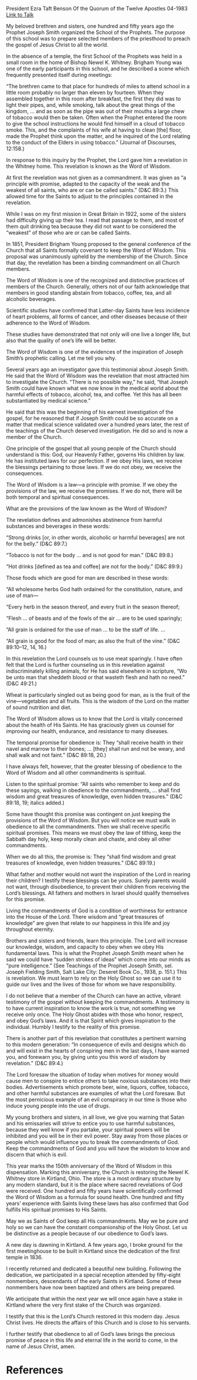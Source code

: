 President Ezra Taft Benson
Of the Quorum of the Twelve Apostles
04-1983
[Link to Talk](https://www.churchofjesuschrist.org/study/general-conference/1983/04/a-principle-with-a-promise?lang=eng)

My beloved brethren and sisters, one hundred and fifty years ago the Prophet Joseph Smith organized the School of the Prophets. The purpose of this school was to prepare selected members of the priesthood to preach the gospel of Jesus Christ to all the world.

In the absence of a temple, the first School of the Prophets was held in a small room in the home of Bishop Newel K. Whitney. Brigham Young was one of the early participants in this school, and he described a scene which frequently presented itself during meetings:

“The brethren came to that place for hundreds of miles to attend school in a little room probably no larger than eleven by fourteen. When they assembled together in this room after breakfast, the first they did was to light their pipes, and, while smoking, talk about the great things of the kingdom, … and as soon as the pipe was out of their mouths a large chew of tobacco would then be taken. Often when the Prophet entered the room to give the school instructions he would find himself in a cloud of tobacco smoke. This, and the complaints of his wife at having to clean [the] floor, made the Prophet think upon the matter, and he inquired of the Lord relating to the conduct of the Elders in using tobacco.” (Journal of Discourses, 12:158.)

In response to this inquiry by the Prophet, the Lord gave him a revelation in the Whitney home. This revelation is known as the Word of Wisdom.

At first the revelation was not given as a commandment. It was given as “a principle with promise, adapted to the capacity of the weak and the weakest of all saints, who are or can be called saints.” (D&C 89:3.) This allowed time for the Saints to adjust to the principles contained in the revelation.

While I was on my first mission in Great Britain in 1922, some of the sisters had difficulty giving up their tea. I read that passage to them, and most of them quit drinking tea because they did not want to be considered the “weakest” of those who are or can be called Saints.

In 1851, President Brigham Young proposed to the general conference of the Church that all Saints formally covenant to keep the Word of Wisdom. This proposal was unanimously upheld by the membership of the Church. Since that day, the revelation has been a binding commandment on all Church members.

The Word of Wisdom is one of the recognized and distinctive practices of members of the Church. Generally, others not of our faith acknowledge that members in good standing abstain from tobacco, coffee, tea, and all alcoholic beverages.

Scientific studies have confirmed that Latter-day Saints have less incidence of heart problems, all forms of cancer, and other diseases because of their adherence to the Word of Wisdom.

These studies have demonstrated that not only will one live a longer life, but also that the quality of one’s life will be better.

The Word of Wisdom is one of the evidences of the inspiration of Joseph Smith’s prophetic calling. Let me tell you why.

Several years ago an investigator gave this testimonial about Joseph Smith. He said that the Word of Wisdom was the revelation that most attracted him to investigate the Church. “There is no possible way,” he said, “that Joseph Smith could have known what we now know in the medical world about the harmful effects of tobacco, alcohol, tea, and coffee. Yet this has all been substantiated by medical science.”

He said that this was the beginning of his earnest investigation of the gospel, for he reasoned that if Joseph Smith could be so accurate on a matter that medical science validated over a hundred years later, the rest of the teachings of the Church deserved investigation. He did so and is now a member of the Church.

One principle of the gospel that all young people of the Church should understand is this: God, our Heavenly Father, governs His children by law. He has instituted laws for our perfection. If we obey His laws, we receive the blessings pertaining to those laws. If we do not obey, we receive the consequences.

The Word of Wisdom is a law—a principle with promise. If we obey the provisions of the law, we receive the promises. If we do not, there will be both temporal and spiritual consequences.

What are the provisions of the law known as the Word of Wisdom?

The revelation defines and admonishes abstinence from harmful substances and beverages in these words:

“Strong drinks [or, in other words, alcoholic or harmful beverages] are not for the belly.” (D&C 89:7.)



“Tobacco is not for the body … and is not good for man.” (D&C 89:8.)

“Hot drinks [defined as tea and coffee] are not for the body.” (D&C 89:9.)

Those foods which are good for man are described in these words:

“All wholesome herbs God hath ordained for the constitution, nature, and use of man—

“Every herb in the season thereof, and every fruit in the season thereof;

“Flesh … of beasts and of the fowls of the air … are to be used sparingly;

“All grain is ordained for the use of man … to be the staff of life. …

“All grain is good for the food of man; as also the fruit of the vine.” (D&C 89:10–12, 14, 16.)

In this revelation the Lord counsels us to use meat sparingly. I have often felt that the Lord is further counseling us in this revelation against indiscriminately killing animals, for He has said elsewhere in scripture, “Wo be unto man that sheddeth blood or that wasteth flesh and hath no need.” (D&C 49:21.)

Wheat is particularly singled out as being good for man, as is the fruit of the vine—vegetables and all fruits. This is the wisdom of the Lord on the matter of sound nutrition and diet.

The Word of Wisdom allows us to know that the Lord is vitally concerned about the health of His Saints. He has graciously given us counsel for improving our health, endurance, and resistance to many diseases.

The temporal promise for obedience is: They “shall receive health in their navel and marrow to their bones; … [they] shall run and not be weary, and shall walk and not faint.” (D&C 89:18, 20.)

I have always felt, however, that the greater blessing of obedience to the Word of Wisdom and all other commandments is spiritual.

Listen to the spiritual promise: “All saints who remember to keep and do these sayings, walking in obedience to the commandments, … shall find wisdom and great treasures of knowledge, even hidden treasures.” (D&C 89:18, 19; italics added.)

Some have thought this promise was contingent on just keeping the provisions of the Word of Wisdom. But you will notice we must walk in obedience to all the commandments. Then we shall receive specific spiritual promises. This means we must obey the law of tithing, keep the Sabbath day holy, keep morally clean and chaste, and obey all other commandments.

When we do all this, the promise is: They “shall find wisdom and great treasures of knowledge, even hidden treasures.” (D&C 89:19.)

What father and mother would not want the inspiration of the Lord in rearing their children? I testify these blessings can be yours. Surely parents would not want, through disobedience, to prevent their children from receiving the Lord’s blessings. All fathers and mothers in Israel should qualify themselves for this promise.

Living the commandments of God is a condition of worthiness for entrance into the House of the Lord. There wisdom and “great treasures of knowledge” are given that relate to our happiness in this life and joy throughout eternity.

Brothers and sisters and friends, learn this principle. The Lord will increase our knowledge, wisdom, and capacity to obey when we obey His fundamental laws. This is what the Prophet Joseph Smith meant when he said we could have “sudden strokes of ideas” which come into our minds as “pure intelligence.” (See Teachings of the Prophet Joseph Smith, sel. Joseph Fielding Smith, Salt Lake City: Deseret Book Co., 1938, p. 151.) This is revelation. We must learn to rely on the Holy Ghost so we can use it to guide our lives and the lives of those for whom we have responsibility.

I do not believe that a member of the Church can have an active, vibrant testimony of the gospel without keeping the commandments. A testimony is to have current inspiration to know the work is true, not something we receive only once. The Holy Ghost abides with those who honor, respect, and obey God’s laws. And it is that Spirit which gives inspiration to the individual. Humbly I testify to the reality of this promise.

There is another part of this revelation that constitutes a pertinent warning to this modern generation: “In consequence of evils and designs which do and will exist in the hearts of conspiring men in the last days, I have warned you, and forewarn you, by giving unto you this word of wisdom by revelation.” (D&C 89:4.)

The Lord foresaw the situation of today when motives for money would cause men to conspire to entice others to take noxious substances into their bodies. Advertisements which promote beer, wine, liquors, coffee, tobacco, and other harmful substances are examples of what the Lord foresaw. But the most pernicious example of an evil conspiracy in our time is those who induce young people into the use of drugs.

My young brothers and sisters, in all love, we give you warning that Satan and his emissaries will strive to entice you to use harmful substances, because they well know if you partake, your spiritual powers will be inhibited and you will be in their evil power. Stay away from those places or people which would influence you to break the commandments of God. Keep the commandments of God and you will have the wisdom to know and discern that which is evil.

This year marks the 150th anniversary of the Word of Wisdom in this dispensation. Marking this anniversary, the Church is restoring the Newel K. Whitney store in Kirtland, Ohio. The store is a most ordinary structure by any modern standard, but it is the place where sacred revelations of God were received. One hundred and fifty years have scientifically confirmed the Word of Wisdom as a formula for sound health. One hundred and fifty years’ experience with Saints living these laws has also confirmed that God fulfills His spiritual promises to His Saints.

May we as Saints of God keep all His commandments. May we be pure and holy so we can have the constant companionship of the Holy Ghost. Let us be distinctive as a people because of our obedience to God’s laws.

A new day is dawning in Kirtland. A few years ago, I broke ground for the first meetinghouse to be built in Kirtland since the dedication of the first temple in 1836.

I recently returned and dedicated a beautiful new building. Following the dedication, we participated in a special reception attended by fifty-eight nonmembers, descendants of the early Saints in Kirtland. Some of these nonmembers have now been baptized and others are being prepared.

We anticipate that within the next year we will once again have a stake in Kirtland where the very first stake of the Church was organized.

I testify that this is the Lord’s Church restored in this modern day. Jesus Christ lives. He directs the affairs of this Church and is close to his servants.

I further testify that obedience to all of God’s laws brings the precious promise of peace in this life and eternal life in the world to come, in the name of Jesus Christ, amen.

# References
